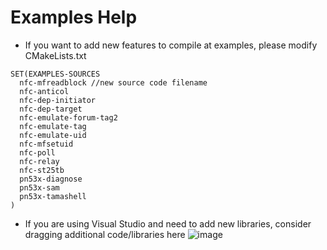 # Examples Help
* If you want to add new features to compile at examples, please modify CMakeLists.txt
```
SET(EXAMPLES-SOURCES
  nfc-mfreadblock //new source code filename
  nfc-anticol
  nfc-dep-initiator
  nfc-dep-target
  nfc-emulate-forum-tag2
  nfc-emulate-tag
  nfc-emulate-uid
  nfc-mfsetuid
  nfc-poll
  nfc-relay
  nfc-st25tb
  pn53x-diagnose
  pn53x-sam
  pn53x-tamashell
)
```
* If you are using Visual Studio and need to add new libraries, consider dragging additional code/libraries here
![image](https://user-images.githubusercontent.com/7022841/225528748-c3c90839-40e3-470c-8f12-ba89ff3c70d2.png)
